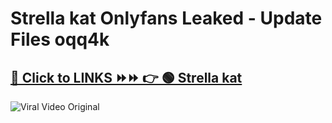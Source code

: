 
 # Strella kat Onlyfans Leaked - Update Files oqq4k

## <h2><a href="https://clipsfans.com/Strella_kat&ref=git">🔗 Click to LINKS ⏩⏩ 👉 🟢 Strella kat </a></h2>

<a href="https://clipsfans.com/Strella_kat&ref=git" rel="nofollow" data-target="animated-image.originalLink"><img src="https://i.ibb.co.com/xMMVF88/686577567.gif" alt="Viral Video Original" style="max-width: 100%; display: inline-block;" data-target="animated-image.originalImage"></a>

